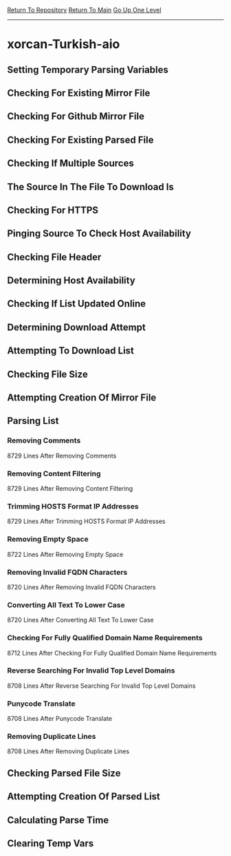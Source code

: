 [Return To Repository](https://github.com/bast69/piholeparser/)
[Return To Main](https://github.com/bast69/piholeparser/blob/master/RecentRunLogs/Mainlog.md)
[Go Up One Level](https://github.com/bast69/piholeparser/blob/master/RecentRunLogs/TopLevelScripts/30-Processing-External-Blacklists.md)
____________________________________
# xorcan-Turkish-aio
## Setting Temporary Parsing Variables
## Checking For Existing Mirror File
## Checking For Github Mirror File
## Checking For Existing Parsed File
## Checking If Multiple Sources
## The Source In The File To Download Is
## Checking For HTTPS
## Pinging Source To Check Host Availability
## Checking File Header
## Determining Host Availability
## Checking If List Updated Online
## Determining Download Attempt
## Attempting To Download List
## Checking File Size
## Attempting Creation Of Mirror File
## Parsing List
### Removing Comments
8729 Lines After Removing Comments
### Removing Content Filtering
8729 Lines After Removing Content Filtering
### Trimming HOSTS Format IP Addresses
8729 Lines After Trimming HOSTS Format IP Addresses
### Removing Empty Space
8722 Lines After Removing Empty Space
### Removing Invalid FQDN Characters
8720 Lines After Removing Invalid FQDN Characters
### Converting All Text To Lower Case
8720 Lines After Converting All Text To Lower Case
### Checking For Fully Qualified Domain Name Requirements
8712 Lines After Checking For Fully Qualified Domain Name Requirements
### Reverse Searching For Invalid Top Level Domains
8708 Lines After Reverse Searching For Invalid Top Level Domains
### Punycode Translate
8708 Lines After Punycode Translate
### Removing Duplicate Lines
8708 Lines After Removing Duplicate Lines
## Checking Parsed File Size
## Attempting Creation Of Parsed List
## Calculating Parse Time
## Clearing Temp Vars
